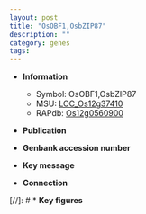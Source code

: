 ```yaml
---
layout: post
title: "OsOBF1,OsbZIP87"
description: ""
category: genes
tags: 
---
```


* **Information**  
    + Symbol: OsOBF1,OsbZIP87  
    + MSU: [LOC_Os12g37410](http://rice.uga.edu/cgi-bin/ORF_infopage.cgi?orf=LOC_Os12g37410)  
    + RAPdb: [Os12g0560900](http://rapdb.dna.affrc.go.jp/viewer/gbrowse_details/irgsp1?name=Os12g0560900)  

* **Publication**  

* **Genbank accession number**  

* **Key message**  

* **Connection**  

[//]: # * **Key figures**  


